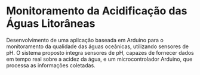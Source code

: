 # Monitoramento da Acidificação das Águas Litorâneas 
Desenvolvimento de uma aplicação baseada em Arduino para o monitoramento da qualidade das águas oceânicas, utilizando sensores de pH. O sistema proposto integra sensores de pH, capazes de fornecer dados em tempo real sobre a acidez da água, e um microcontrolador Arduino, que processa as informações coletadas.
